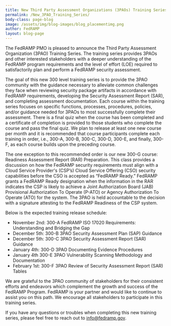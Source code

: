 ```yaml
---
title: New Third Party Assessment Organizations (3PAOs) Training Series
permalink: /New_3PAO_Training_Series/
body-class: page-blog
image: /assets/img/blog-images/blog_placementimg.png
author: FedRAMP
layout: blog-page
---
```

The FedRAMP PMO is pleased to announce the Third Party Assessment Organization (3PAO) Training Series. The training series provides 3PAOs and other interested stakeholders with a deeper understanding of the FedRAMP program requirements and the level of effort (LOE) required to satisfactorily plan and perform a FedRAMP security assessment.

The goal of this new 300 level training series is to provide the 3PAO community with the guidance necessary to alleviate common challenges they face when reviewing security package artifacts in accordance with FedRAMP requirements, developing the Security Assessment Report (SAR), and completing assessment documentation. Each course within the training series focuses on specific functions, processes, procedures, policies, and/or guidance needed for 3PAOs to most successfully complete their assessment. There is a final quiz when the course has been completed and a certificate of completion is provided to those students who complete the course and pass the final quiz. We plan to release at least one new course per month and it is recommended that course participants complete each training in order, i.e., 300-A, 300-B, 300-C, 300-D, 300-E, and finally, 300-F, as each course builds upon the preceding course.

The one exception to this recommended order is our new 300-G course: Readiness Assessment Report (RAR) Preparation. This class provides a discussion on how the FedRAMP security requirements must align with a Cloud Service Provider's (CSP’s) Cloud Service Offering (CSO) security capabilities before the CSO is accepted as “FedRAMP Ready.” FedRAMP grants a FedRAMP Ready designation when the information in the RAR indicates the CSP is likely to achieve a Joint Authorization Board (JAB) Provisional Authorization To Operate (P-ATO) or Agency Authorization To Operate (ATO) for the system. The 3PAO is held accountable to the decision with a signature attesting to the FedRAMP Readiness of the CSP system.

Below is the expected training release schedule:

* November 2nd: 300-A FedRAMP ISO 17020 Requirements: Understanding and Bridging the Gap
* December 5th: 300-B 3PAO Security Assessment Plan (SAP) Guidance
* December 5th: 300-C 3PAO Security Assessment Report (SAR) Guidance
* January 4th: 300-D 3PAO Documenting Evidence Procedures
* January 4th 300-E 3PAO Vulnerability Scanning Methodology and Documentation
* February 1st: 300-F 3PAO Review of Security Assessment Report (SAR) Tables

We are grateful to the 3PAO community of stakeholders for their consistent efforts and endeavors which complement the growth and success of the FedRAMP Program. FedRAMP is your partner and would like to continue to assist you on this path. We encourage all stakeholders to participate in this training series.

If you have any questions or troubles when completing this new training series, please feel free to reach out to [info@fedramp.gov](mailto:info@fedramp.gov).
